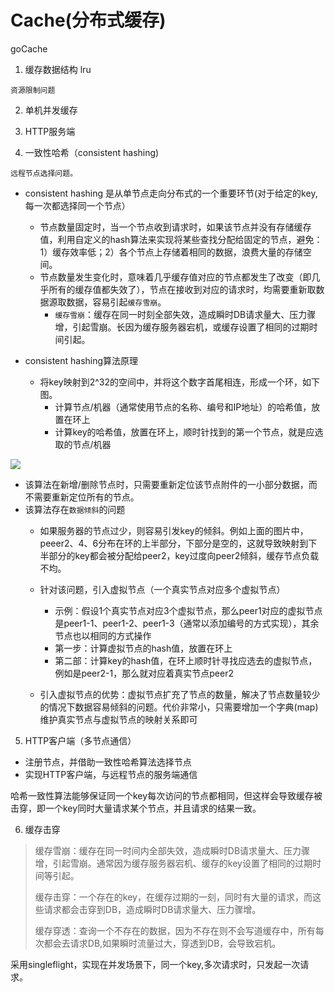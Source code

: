 # Cache(分布式缓存)

goCache

1. 缓存数据结构  lru

```
资源限制问题
```


2. 单机并发缓存

3. HTTP服务端
4. 一致性哈希（consistent hashing)

```
远程节点选择问题。
```


* consistent hashing 是从单节点走向分布式的一个重要环节(对于给定的key, 每一次都选择同一个节点）

  * 节点数量固定时，当一个节点收到请求时，如果该节点并没有存储缓存值，利用自定义的hash算法来实现将某些查找分配给固定的节点，避免：1）缓存效率低；2）各个节点上存储着相同的数据，浪费大量的存储空间。
  * 节点数量发生变化时，意味着几乎缓存值对应的节点都发生了改变（即几乎所有的缓存值都失效了），节点在接收到对应的请求时，均需要重新取数据源取数据，容易引起`缓存雪崩`。
    * `缓存雪崩`：缓存在同一时刻全部失效，造成瞬时DB请求量大、压力骤增，引起雪崩。长因为缓存服务器宕机，或缓存设置了相同的过期时间引起。
* consistent hashing算法原理

  * 将key映射到2^32的空间中，并将这个数字首尾相连，形成一个环，如下图。
    * 计算节点/机器（通常使用节点的名称、编号和IP地址）的哈希值，放置在环上
    * 计算key的哈希值，放置在环上，顺时针找到的第一个节点，就是应选取的节点/机器

![](https://geektutu.com/post/geecache-day4/add_peer.jpg)

* 该算法在新增/删除节点时，只需要重新定位该节点附件的一小部分数据，而不需要重新定位所有的节点。
* 该算法存在`数据倾斜`的问题
  * 如果服务器的节点过少，则容易引发key的倾斜。例如上面的图片中，peeer2、4、6分布在环的上半部分，下部分是空的，这就导致映射到下半部分的key都会被分配给peer2，key过度向peer2倾斜，缓存节点负载不均。
  * 针对该问题，引入虚拟节点（一个真实节点对应多个虚拟节点）

    * 示例：假设1个真实节点对应3个虚拟节点，那么peer1对应的虚拟节点是peer1-1、peer1-2、peer1-3（通常以添加编号的方式实现），其余节点也以相同的方式操作
    * 第一步：计算虚拟节点的hash值，放置在环上
    * 第二部：计算key的hash值，在环上顺时针寻找应选去的虚拟节点，例如是peer2-1，那么就对应着真实节点peer2
  * 引入虚拟节点的优势：虚拟节点扩充了节点的数量，解决了节点数量较少的情况下数据容易倾斜的问题。代价非常小，只需要增加一个字典(map)维护真实节点与虚拟节点的映射关系即可

5. HTTP客户端（多节点通信）

* 注册节点，并借助一致性哈希算法选择节点
* 实现HTTP客户端，与远程节点的服务端通信

哈希一致性算法能够保证同一个key每次访问的节点都相同，但这样会导致缓存被击穿，即一个key同时大量请求某个节点，并且请求的结果一致。

6. 缓存击穿

> 缓存雪崩：缓存在同一时间内全部失效，造成瞬时DB请求量大、压力骤增，引起雪崩。通常因为缓存服务器宕机、缓存的key设置了相同的过期时间等引起。
>
> 缓存击穿：一个存在的key，在缓存过期的一刻，同时有大量的请求，而这些请求都会击穿到DB，造成瞬时DB请求量大、压力骤增。
>
> 缓存穿透：查询一个不存在的数据，因为不存在则不会写道缓存中，所有每次都会去请求DB,如果瞬时流量过大，穿透到DB，会导致宕机。

采用singleflight，实现在并发场景下，同一个key,多次请求时，只发起一次请求。
